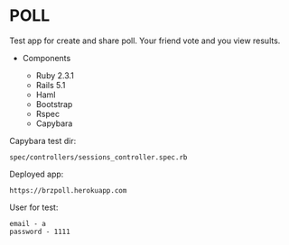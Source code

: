 # POLL

Test app for create and share poll. Your friend vote and you view results.


* Components
	
	- Ruby 2.3.1
	- Rails 5.1
	-	Haml
	- Bootstrap
	- Rspec
	- Capybara


Capybara test dir:

	spec/controllers/sessions_controller.spec.rb


Deployed app:

	https://brzpoll.herokuapp.com


User for test:

	email - a
	password - 1111
